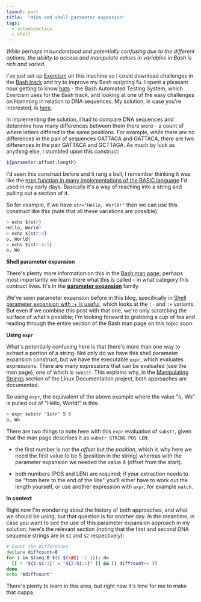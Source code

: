 ```yaml
---
layout: post
title:  "MID$ and shell parameter expansion"
tags:
  - autodidactics
  - shell
---
```

_While perhaps misunderstood and potentially confusing due to the different options, the ability to access and manipulate values in variables in Bash is rich and varied._

I've just set up [Exercism](https://exercism.io) on this machine so I could download challenges in the [Bash track](https://exercism.io/tracks/bash) and try to improve my Bash scripting fu. I spent a pleasant hour getting to know [bats](https://github.com/sstephenson/bats) - the Bash Automated Testing System, which Exercism uses for the Bash track, and looking at one of the easy challenges on Hamming in relation to DNA sequences. My solution, in case you're interested, is [here](https://exercism.io/my/solutions/50ef4a487c3641eda1b1af823ca7d9b2).

In implementing the solution, I had to compare DNA sequences and determine how many differences between them there were - a count of where letters differed in the same positions. For example, while there are no differences in the pair of sequences GATTACA and GATTACA, there are two differences in the pair GATTACA and GCTTAGA. As much by luck as anything else, I stumbled upon this construct:

```bash
${parameter:offset:length}
```

I'd seen this construct before and it rang a bell, I remember thinking it was like the [`MID$` function in many implementations of the BASIC language](http://www.bbcbasic.co.uk/bbcbasic/manual/bbckey3.html) I'd used in my early days. Basically it's a way of reaching into a string and pulling out a section of it.

So for example, if we have `str="Hello, World!"` then we can use this construct like this (note that all these variations are possible):

```bash
> echo ${str}
Hello, World!
> echo ${str:4}
o, World!
> echo ${str:4:5}
o, Wo
```

**Shell parameter expansion**

There's plenty more information on this in the [Bash man page](https://www.gnu.org/savannah-checkouts/gnu/bash/manual/bash.html); perhaps most importantly we learn there what this is called - in what category this contruct lives. It's in the [**parameter expansion**](https://www.gnu.org/software/bash/manual/html_node/Shell-Parameter-Expansion.html) family.

We've seen parameter expansion before in this blog, specifically in [Shell parameter expansion with :+ is useful](https://qmacro.org/autodidactics/2020/09/27/shell-parameter-expansion-with-+/), which looks at the `:-` and `:+` variants. But even if we combine this post with that one, we're only scratching the surface of what's possible; I'm looking forward to grabbing a cup of tea and reading through the entire section of the Bash man page on this topic soon.

**Using `expr`**

What's potentially confusing here is that there's more than one way to extract a portion of a string. Not only do we have this shell parameter expansion construct, but we have the executable `expr`, which evaluates expressions. There are many expressions that can be evaluated (see the man page), one of which is `substr`. This explains why, in the [Manipulating Strings](https://tldp.org/LDP/abs/html/string-manipulation.html) section of the Linux Documentation project, both approaches are documented.

So using `expr`, the equivalent of the above example where the value "o, Wo" is pulled out of "Hello, World!" is this:

```bash
> expr substr "$str" 5 5
o, Wo
```

There are two things to note here with this `expr` evaluation of `substr`, given that the man page describes it as `substr STRING POS LEN`:

- the first number is not the _offset_ but the _position_, which is why here we need the first value to be 5 (position in the string) whereas with the parameter expansion we needed the value 4 (offset from the start).

- both numbers (POS and LEN) are required; if your extraction needs to be "from here to the end of the line" you'll either have to work out the length yourself, or use another expression with `expr`, for example `match`.

**In context**

Right now I'm wondering about the history of both approaches, and what we should be using, but that question is for another day. In the meantime, in case you want to see the use of this parameter expansion approach in my solution, here's the relevant section (noting that the first and second DNA sequence strings are in `$1` and `$2` respectively):

```bash
# Count the differences
declare diffcount=0
for i in $(seq 0 $(( ${\#1} -1 ))); do
  [[ ! "${1:$i:1}" = "${2:$i:1}" ]] && (( diffcount++ ))
done
echo "$diffcount"
```

There's plenty to learn in this area, but right now it's time for me to make that cuppa.
